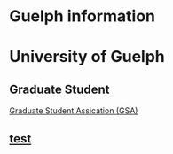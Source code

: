 # Guelph information

# University of Guelph

## Graduate Student
[Graduate Student Assication (GSA)](https://www.uoguelph.ca/gsa/) 

## [test](/GSA.md)

